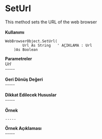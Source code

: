 # SetUrl

This method sets the URL of the web browser\
\
**Kullanımı**

```
WebBrowserObject.SetUrl(
		Url As String   ' AÇIKLAMA : Url     
	)As Boolean
```

**Parametreler**\
_Url_\
\-----\
\
**Geri Dönüş Değeri**\
\-----\
\
**Dikkat Edilecek Hususlar**\
\-----\
\
**Örnek**

```
-----
```

**Örnek Açıklaması**\
\-----

